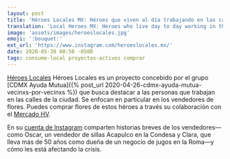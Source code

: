 ```yaml
---
layout: post
title: 'Héroes Locales MX: Héroes que viven al día trabajando en las calles de CDMX'
translation: 'Local Heroes MX: Heroes who live day to day working in the streets of Mexico City'
image: 'assets/images/heroeslocales.jpg'
emoji: ':bouquet:'
ext_url: 'https://www.instagram.com/heroeslocales.mx/'
date: 2020-05-30 00:50 -0500
tags: consume-local proyectos-activos comprar
---
```


[Héroes Locales]({{page.ext_url}}) Héroes Locales es un proyecto concebido por el grupo [CDMX Ayuda Mutua]({% post_url 2020-04-26-cdmx-ayuda-mutua-vecinxs-por-vecinxs %}) que busca destacar a las personas que trabajan en las calles de la ciudad. Se enfocan en particular en los vendedores de flores. Puedes comprar flores de estos héroes a través su colaboración con el [Mercado HV](https://mercadohv.com/collections/flores).
                                   
En su [cuenta de Instagram]({{page.ext_url}}) comparten historias breves de los vendedores—como Oscar, un vendedor de sillas Acapulco en la Condesa y Clara, que lleva más de 50 años como dueña de un negocio de jugos en la Roma—y cómo les está afectando la crisis.